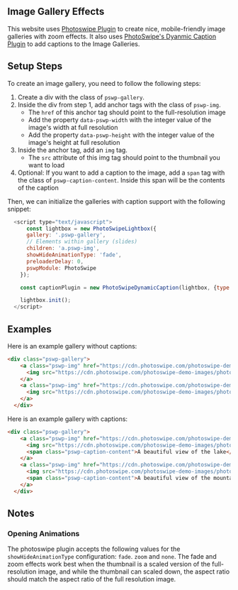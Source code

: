 ## Image Gallery Effects

This website uses [Photoswipe Plugin](https://github.com/dimsemenov/PhotoSwipe) to create nice, mobile-friendly image galleries with zoom effects. It also uses [PhotoSwipe's Dyanmic Caption Plugin](https://github.com/dimsemenov/photoswipe-dynamic-caption-plugin) to add captions to the Image Galleries.

## Setup Steps

To create an image gallery, you need to follow the following steps:

1. Create a div with the class of `pswp-gallery`.
2. Inside the div from step 1, add anchor tags with the class of `pswp-img`. 
    - The `href` of this anchor tag should point to the full-resolution image
    - Add the property `data-pswp-width` with the integer value of the image's width at full resolution
    - Add the property `data-pswp-height` with the integer value of the image's height at full resolution
3. Inside the anchor tag, add an `img` tag. 
    - The `src` attribute of this img tag should point to the thumbnail you want to load
4. Optional: If you want to add a caption to the image, add a `span` tag with the class of `pswp-caption-content`. Inside this span will be the contents of the caption

Then, we can initialize the galleries with caption support with the following snippet:

```javascript
  <script type="text/javascript">
      const lightbox = new PhotoSwipeLightbox({
      gallery: '.pswp-gallery',
      // Elements within gallery (slides)
      children: 'a.pswp-img',
      showHideAnimationType: 'fade',
      preloaderDelay: 0,
      pswpModule: PhotoSwipe
    });

    const captionPlugin = new PhotoSwipeDynamicCaption(lightbox, {type: 'auto'});

    lightbox.init();
  </script>
```

## Examples

Here is an example gallery without captions:

```html
<div class="pswp-gallery">
    <a class="pswp-img" href="https://cdn.photoswipe.com/photoswipe-demo-images/photos/1/img-2500.jpg" data-pswp-width="1875" data-pswp-height="2500" target="_blank">
      <img src="https://cdn.photoswipe.com/photoswipe-demo-images/photos/1/img-200.jpg" alt="">
    </a>
    <a class="pswp-img" href="https://cdn.photoswipe.com/photoswipe-demo-images/photos/2/img-2500.jpg" data-pswp-width="1669" data-pswp-height="2500" target="_blank">
      <img src="https://cdn.photoswipe.com/photoswipe-demo-images/photos/2/img-200.jpg" alt="">
    </a>
  </div>
```
Here is an example gallery with captions:

```html
<div class="pswp-gallery">
    <a class="pswp-img" href="https://cdn.photoswipe.com/photoswipe-demo-images/photos/1/img-2500.jpg" data-pswp-width="1875" data-pswp-height="2500" target="_blank">
      <img src="https://cdn.photoswipe.com/photoswipe-demo-images/photos/1/img-200.jpg" alt="">
      <span class="pswp-caption-content">A beautiful view of the lake</a>
    </a>
    <a class="pswp-img" href="https://cdn.photoswipe.com/photoswipe-demo-images/photos/2/img-2500.jpg" data-pswp-width="1669" data-pswp-height="2500" target="_blank">
      <img src="https://cdn.photoswipe.com/photoswipe-demo-images/photos/2/img-200.jpg" alt="">
      <span class="pswp-caption-content">A beautiful view of the mountains</a>
    </a>
  </div>
```

## Notes

### Opening Animations

The photoswipe plugin accepts the following values for the `showHideAnimationType` configuration: `fade`. `zoom` and `none`. The fade and zoom effects work best when the thumbnail is a scaled version of the full-resolution image, and while the thumbnail can scaled down, the aspect ratio should match the aspect ratio of the full resolution image.
